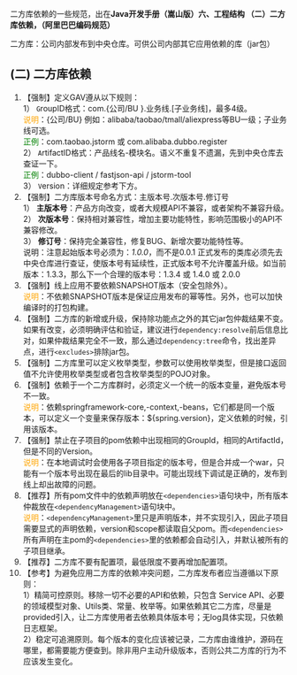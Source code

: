

二方库依赖的一些规范，出在**Java开发手册（嵩山版）六、工程结构 （二）二方库依赖，（阿里巴巴编码规范）**

二方库：公司内部发布到中央仓库。可供公司内部其它应用依赖的库（jar包）

## (二) 二方库依赖

1. 【强制】定义GAV遵从以下规则：  
1） `G`roupID格式：com.{公司/BU }.业务线.[子业务线]，最多4级。   
<span style="color:orange">说明</span>：{公司/BU} 例如：alibaba/taobao/tmall/aliexpress等BU一级；子业务线可选。   
<span style="color:green">正例</span>：com.taobao.jstorm 或 com.alibaba.dubbo.register
<br>2） `A`rtifactID格式：产品线名-模块名。语义不重复不遗漏，先到中央仓库去查证一下。
<br><span style="color:green">正例</span>：dubbo-client / fastjson-api / jstorm-tool  
3） `V`ersion：详细规定参考下方。 
2. 【强制】二方库版本号命名方式：主版本号.次版本号.修订号  
1） <strong>主版本号</strong>：产品方向改变，或者大规模API不兼容，或者架构不兼容升级。   
2） <strong>次版本号</strong>：保持相对兼容性，增加主要功能特性，影响范围极小的API不兼容修改。  
3） <strong>修订号</strong>：保持完全兼容性，修复BUG、新增次要功能特性等。  
说明：注意起始版本号必须为：*1.0.0*，而不是0.0.1   正式发布的类库必须先去中央仓库进行查证，使版本号有延续性，正式版本号不允许覆盖升级。如当前版本：1.3.3，那么下一个合理的版本号：1.3.4 或 1.4.0 或 2.0.0 
3. 【强制】线上应用不要依赖SNAPSHOT版本（安全包除外）。<br>
<span style="color:orange">说明</span>：不依赖SNAPSHOT版本是保证应用发布的幂等性。另外，也可以加快编译时的打包构建。  
4. 【强制】二方库的新增或升级，保持除功能点之外的其它jar包仲裁结果不变。如果有改变，必须明确评估和验证，建议进行`dependency:resolve`前后信息比对，如果仲裁结果完全不一致，那么通过`dependency:tree`命令，找出差异点，进行`<excludes>`排除jar包。 
5. 【强制】二方库里可以定义枚举类型，参数可以使用枚举类型，但是接口返回值不允许使用枚举类型或者包含枚举类型的POJO对象。 
6. 【强制】依赖于一个二方库群时，必须定义一个统一的版本变量，避免版本号不一致。 <br>
<span style="color:orange">说明</span>：依赖springframework-core,-context,-beans，它们都是同一个版本，可以定义一个变量来保存版本：${spring.version}，定义依赖的时候，引用该版本。
7. 【强制】禁止在子项目的pom依赖中出现相同的GroupId，相同的ArtifactId，但是不同的Version。
<br><span style="color:orange">说明</span>：在本地调试时会使用各子项目指定的版本号，但是合并成一个war，只能有一个版本号出现在最后的lib目录中。可能出现线下调试是正确的，发布到线上却出故障的问题。 
8. 【推荐】所有pom文件中的依赖声明放在`<dependencies>`语句块中，所有版本仲裁放在`<dependencyManagement>`语句块中。 
<br><span style="color:orange">说明</span>：`<dependencyManagement>`里只是声明版本，并不实现引入，因此子项目需要显式的声明依赖，version和scope都读取自父pom。而`<dependencies>`所有声明在主pom的`<dependencies>`里的依赖都会自动引入，并默认被所有的子项目继承。 
9. 【推荐】二方库不要有配置项，最低限度不要再增加配置项。 
10. 【参考】为避免应用二方库的依赖冲突问题，二方库发布者应当遵循以下原则：<br> 
1）精简可控原则。移除一切不必要的API和依赖，只包含 Service API、必要的领域模型对象、Utils类、常量、枚举等。如果依赖其它二方库，尽量是provided引入，让二方库使用者去依赖具体版本号；无log具体实现，只依赖日志框架。<br>
2）稳定可追溯原则。每个版本的变化应该被记录，二方库由谁维护，源码在哪里，都需要能方便查到。除非用户主动升级版本，否则公共二方库的行为不应该发生变化。  